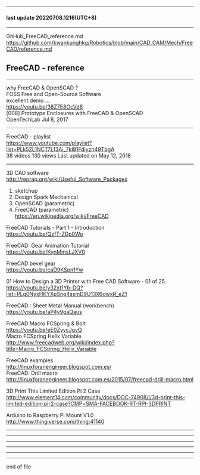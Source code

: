 ---------------------------------------------  
#### last update 20220708.1216(UTC+8)  
---------------------------------------------  
  
GitHub_FreeCAD_reference.md  
  https://github.com/kwankunghkg/Robotics/blob/main/CAD_CAM/Mech/FreeCAD/reference.md  
  
## FreeCAD - reference  
  
---------------------------------------------  
  
why FreeCAD & OpenSCAD ?  
FOSS Free and Open-Source Software  
excellent demo ...  
  https://youtu.be/38Z7E8OcVd8  
[008] Prototype Enclosures with FreeCAD & OpenSCAD  
OpenTechLab Jul 8, 2017  
  
---------------------------------------------  
  
FreeCAD - playlist  
  https://www.youtube.com/playlist?list=PLk52L1NCT7L13Aj_7kl81Fdlyzh49TbgA  
    38 videos 130 views Last updated on May 12, 2018  
  
---------------------------------------------  
  
3D CAD software  
  http://reprap.org/wiki/Useful_Software_Packages  
  
1. sketchup  
2. Design Spark Mechanical  
3. OpenSCAD (parametric)   
4. FreeCAD  (parametric)  
  https://en.wikipedia.org/wiki/FreeCAD  

FreeCAD Tutorials - Part 1 - Introduction  
  https://youtu.be/QzfT-ZDp0Wo  
  
FreeCAD: Gear Animation Tutorial  
  https://youtu.be/KynMmsLJXV0  
    
FreeCAD bevel gear  
  https://youtu.be/caD9KSpn1Yw  
  
01 How to Design a 3D Printer with Free CAD Software - 01 of 25  
  https://youtu.be/y32xt1Yb-DQ?list=PLg0NyxHKYXpSng4ssmD9U13X6dwxR_eZ1  
  
FreeCAD : Sheet Metal Manual (workbench)  
  https://youtu.be/aP4y9gaQaus  

FreeCAD Macro FCSpring & Bolt  
  https://youtu.be/eE0ZyycJgvQ  
Macro FCSpring Helix Variable  
  http://www.freecadweb.org/wiki/index.php?title=Macro_FCSpring_Helix_Variable  
   
   
FreeCAD examples   
  http://linuxforanengineer.blogspot.com.es/  
FreeCAD: Drill macro  
  http://linuxforanengineer.blogspot.com.es/2015/07/freecad-drill-macro.html  
  
  
  
3D Print This Limited Edition Pi 2 Case  
  http://www.element14.com/community/docs/DOC-74908/l/3d-print-this-limited-edition-pi-2-case?CMP=SMA-FACEBOOK-RT-RPI-3DPRINT  
  
Arduino to Raspberry Pi Mount V1.0  
  http://www.thingiverse.com/thing:41140  
  
  
---------------------------------------------  
  
---------------------------------------------  
  
---------------------------------------------  
  
---------------------------------------------  
  
---------------------------------------------  
  
---------------------------------------------  
end of file
